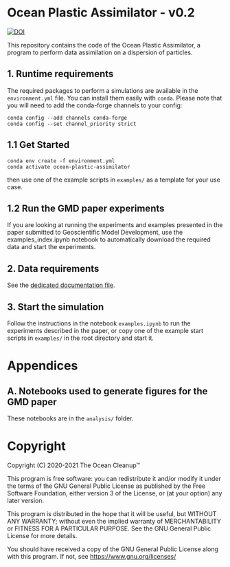 # Ocean Plastic Assimilator - v0.2

[![DOI](https://zenodo.org/badge/DOI/10.5281/zenodo.4740408.svg)](https://doi.org/10.5281/zenodo.4740408)

This repository contains the code of the Ocean Plastic Assimilator, a program to perform data assimilation on a dispersion of particles.

## 1. Runtime requirements

The required packages to perform a simulations are available in the `environment.yml` file.
You can install them easily with `conda`. Please note that you will need to add the conda-forge channels to your config:

```
conda config --add channels conda-forge
conda config --set channel_priority strict
```

## 1.1 Get Started

```
conda env create -f environment.yml
conda activate ocean-plastic-assimilator
```

then use one of the example scripts in `examples/` as a template for your use case.

## 1.2 Run the GMD paper experiments

If you are looking at running the experiments and examples presented in the paper submitted to Geoscientific Model Development, use the examples_index.ipynb notebook to automatically download the required data and start the experiments.

## 2. Data requirements

See the [dedicated documentation file](docs/data_requirements.md).

## 3. Start the simulation

Follow the instructions in the notebook `examples.ipynb` to run the experiments described in the paper, or copy one of the example start scripts in `examples/` in the root directory and start it.

# Appendices

## A. Notebooks used to generate figures for the GMD paper

These notebooks are in the `analysis/` folder.

# Copyright

Copyright (C) 2020-2021 The Ocean Cleanup™

This program is free software: you can redistribute it and/or modify
it under the terms of the GNU General Public License as published by
the Free Software Foundation, either version 3 of the License, or
(at your option) any later version.

This program is distributed in the hope that it will be useful,
but WITHOUT ANY WARRANTY; without even the implied warranty of
MERCHANTABILITY or FITNESS FOR A PARTICULAR PURPOSE.  See the
GNU General Public License for more details.

You should have received a copy of the GNU General Public License
along with this program.  If not, see <https://www.gnu.org/licenses/>